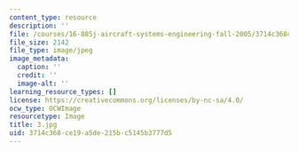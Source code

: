 ```yaml
---
content_type: resource
description: ''
file: /courses/16-885j-aircraft-systems-engineering-fall-2005/3714c368ce19a5de215bc5145b3777d5_3.jpg
file_size: 2142
file_type: image/jpeg
image_metadata:
  caption: ''
  credit: ''
  image-alt: ''
learning_resource_types: []
license: https://creativecommons.org/licenses/by-nc-sa/4.0/
ocw_type: OCWImage
resourcetype: Image
title: 3.jpg
uid: 3714c368-ce19-a5de-215b-c5145b3777d5
---
```


